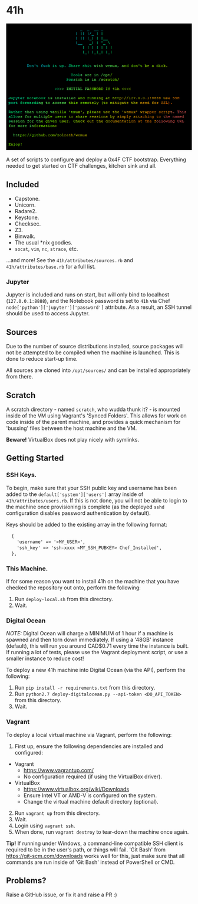 # 41h

![41h](docs/images/franky.png?raw=true)

A set of scripts to configure and deploy a 0x4F CTF bootstrap. Everything needed to get started on CTF challenges, kitchen sink and all.

## Included

* Capstone.
* Unicorn.
* Radare2.
* Keystone.
* Checksec.
* Z3.
* Binwalk.
* The usual \*nix goodies.
 * `socat`, `vim`, `nc`, `strace`, etc.

...and more! See the `41h/attributes/sources.rb` and `41h/attributes/base.rb` for a full list.

### Jupyter

Jupyter is included and runs on start, but will only bind to localhost (`127.0.0.1:8888`), and the Notebook password is set to `41h` via Chef `node['python']['jupyter']['password']` attribute. As a result, an SSH tunnel should be used to access Jupyter.

## Sources

Due to the number of source distributions installed, source packages will not be attempted to be compiled when the machine is launched. This is done to reduce start-up time.

All sources are cloned into `/opt/sources/` and can be installed appropriately from there.

## Scratch

A scratch directory - named `scratch`, who wudda thunk it? - is mounted inside of the VM using Vagrant's 'Synced Folders'. This allows for work on code inside of the parent machine, and provides a quick mechanism for 'bussing' files between the host machine and the VM.

**Beware!** VirtualBox does not play nicely with symlinks.

## Getting Started

### SSH Keys.

To begin, make sure that your SSH public key and username has been added to the `default['system']['users']` array inside of `41h/attributes/users.rb`. If this is not done, you will not be able to login to the machine once provisioning is complete (as the deployed `sshd` configuration disables password authentication by default).

Keys should be added to the existing array in the following format:

```
  {
    'username' => '<MY_USER>',
    'ssh_key' => 'ssh-xxxx <MY_SSH_PUBKEY> Chef_Installed',
  },
```

### This Machine.

If for some reason you want to install 41h on the machine that you have checked the repository out onto, perform the following:

1) Run `deploy-local.sh` from this directory.
2) Wait.

### Digital Ocean

*NOTE:* Digital Ocean will charge a MINIMUM of 1 hour if a machine is spawned and then torn down immediately. If using a '48GB' instance (default), this will run you around CAD$0.71 every time the instance is built. If running a lot of tests, please use the Vagrant deployment script, or use a smaller instance to reduce cost!

To deploy a new 41h machine into Digital Ocean (via the API), perform the following:

1) Run `pip install -r requirements.txt` from this directory.
2) Run `python2.7 deploy-digitalocean.py --api-token <DO_API_TOKEN>` from this directory.
3) Wait.

### Vagrant

To deploy a local virtual machine via Vagrant, perform the following:

1) First up, ensure the following dependencies are installed and configured:
  * Vagrant
    * https://www.vagrantup.com/
    * No configuration required (if using the VirtualBox driver).
  * VirtualBox
    * https://www.virtualbox.org/wiki/Downloads
    * Ensure Intel VT or AMD-V is configured on the system.
    * Change the virtual machine default directory (optional).
2) Run `vagrant up` from this directory.
3) Wait.
4) Login using `vagrant ssh`.
5) When done, run `vagrant destroy` to tear-down the machine once again.

**Tip!** If running under Windows, a command-line compatible SSH client is required to be in the user's path, or things will fail. 'Git Bash' from https://git-scm.com/downloads works well for this, just make sure that all commands are run inside of 'Git Bash' instead of PowerShell or CMD.

## Problems?

Raise a GitHub issue, or fix it and raise a PR :)
